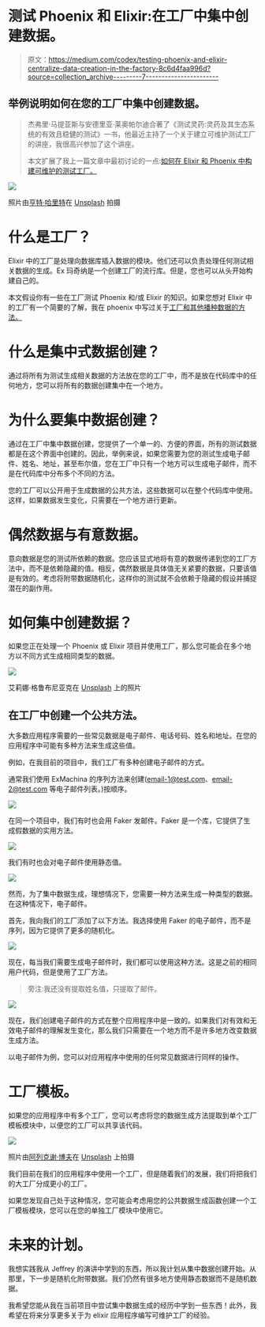 # 测试 Phoenix 和 Elixir:在工厂中集中创建数据。

> 原文：<https://medium.com/codex/testing-phoenix-and-elixir-centralize-data-creation-in-the-factory-8c6d4faa996d?source=collection_archive---------7----------------------->

## 举例说明如何在您的工厂中集中创建数据。

> 杰弗里·马提亚斯与安德里亚·莱奥帕尔迪合著了《测试灵药:灵药及其生态系统的有效且稳健的测试》一书，他最近主持了一个关于建立可维护测试工厂的讲座，我很高兴参加了这个讲座。
> 
> 本文扩展了我上一篇文章中最初讨论的一点:[如何在 Elixir 和 Phoenix 中构建可维护的测试工厂。](https://brooklinmyers.medium.com/how-to-build-maintainable-test-factories-in-elixir-and-phoenix-84312998f7e7)

![](img/fad2d9bc77eb57c872b5e3c4d10afeec.png)

照片由[亨特·哈里特](https://unsplash.com/@hharritt?utm_source=unsplash&utm_medium=referral&utm_content=creditCopyText)在 [Unsplash](https://unsplash.com/?utm_source=unsplash&utm_medium=referral&utm_content=creditCopyText) 拍摄

# 什么是工厂？

Elixir 中的工厂是处理向数据库插入数据的模块。他们还可以负责处理任何测试相关数据的生成。Ex 玛奇纳是一个创建工厂的流行库。但是，您也可以从头开始构建自己的。

本文假设你有一些在工厂测试 Phoenix 和/或 Elixir 的知识。如果您想对 Elixir 中的工厂有一个简要的了解，我在 phoenix 中写过关于[工厂和其他播种数据的方法。](/geekculture/phoenix-understanding-how-to-seed-data-c2be863ddd1d)

# 什么是集中式数据创建？

通过将所有为测试生成相关数据的方法放在您的工厂中，而不是放在代码库中的任何地方，您可以将所有的数据创建集中在一个地方。

# 为什么要集中数据创建？

通过在工厂中集中数据创建，您提供了一个单一的、方便的界面，所有的测试数据都是在这个界面中创建的。因此，举例来说，如果您需要为您的测试生成电子邮件、姓名、地址，甚至布尔值，您在工厂中只有一个地方可以生成电子邮件，而不是在代码库中分布多个不同的方法。

您的工厂可以公开用于生成数据的公共方法，这些数据可以在整个代码库中使用。这样，如果数据发生变化，只需要在一个地方进行更新。

# 偶然数据与有意数据。

意向数据是您的测试所依赖的数据。您应该显式地将有意的数据传递到您的工厂方法中，而不是依赖隐藏的值。相反，偶然数据是具体值无关紧要的数据，只要该值是有效的。考虑将附带数据随机化，这样你的测试就不会依赖于隐藏的假设并捕捉潜在的副作用。

# 如何集中创建数据？

如果您正在处理一个 Phoenix 或 Elixir 项目并使用工厂，那么您可能会在多个地方以不同方式生成相同类型的数据。

![](img/98e835adac456ab74c518b877dbb07b3.png)

艾莉娜·格鲁布尼亚克在 [Unsplash](https://unsplash.com/?utm_source=unsplash&utm_medium=referral&utm_content=creditCopyText) 上的照片

## 在工厂中创建一个公共方法。

大多数应用程序需要的一些常见数据是电子邮件、电话号码、姓名和地址。在您的应用程序中可能有多种方法来生成这些值。

例如，在我目前的项目中，我们工厂有多种创建电子邮件的方式。

通常我们使用 ExMachina 的序列方法来创建(email-1@test.com、email-2@test.com 等电子邮件列表。)按顺序。

![](img/1618776e1399c100dc0f18dea58e67fb.png)

在同一个项目中，我们有时也会用 Faker 发邮件。Faker 是一个库，它提供了生成假数据的实用方法。

![](img/7c4a74e1a9fff13d139a08f205497740.png)

我们有时也会对电子邮件使用静态值。

![](img/bc59f30d4d5a3900685bedffb0006aa8.png)

然而，为了集中数据生成，理想情况下，您需要一种方法来生成一种类型的数据。在这种情况下，电子邮件。

首先，我向我们的工厂添加了以下方法。我选择使用 Faker 的电子邮件，而不是序列，因为它提供了更多的随机化。

![](img/8c6536e9b4cbb5b2eb129bab8ae1892b.png)

现在，每当我们需要生成电子邮件时，我们都可以使用这种方法。这是之前的相同用户代码，但是使用了工厂方法。

> 旁注:我还没有提取姓名值，只提取了邮件。

![](img/acae095c33795a1678ba2328afbc32c0.png)

现在，我们创建电子邮件的方式在整个应用程序中是一致的。如果我们对有效和无效电子邮件的理解发生变化，那么我们只需要在一个地方而不是许多地方改变数据生成方法。

以电子邮件为例，您可以对应用程序中使用的任何常见数据进行同样的操作。

# 工厂模板。

如果您的应用程序中有多个工厂，您可以考虑将您的数据生成方法提取到单个工厂模板模块中，以便您的工厂可以共享该代码。

![](img/2b9e1701709c8509d019d5f0714f3c07.png)

照片由[阿列克谢·博夫](https://unsplash.com/@alanveob?utm_source=unsplash&utm_medium=referral&utm_content=creditCopyText)在 [Unsplash](https://unsplash.com/s/photos/stamp?utm_source=unsplash&utm_medium=referral&utm_content=creditCopyText) 上拍摄

我们目前在我们的应用程序中使用一个工厂，但是随着我们的发展，我们将把我们的大工厂分成更小的工厂。

如果您发现自己处于这种情况，您可能会考虑用您的公共数据生成函数创建一个工厂模板模块，您可以在您的单独工厂模块中使用它。

# 未来的计划。

我想实践我从 Jeffrey 的演讲中学到的东西，所以我计划从集中数据创建开始。从那里，下一步是随机化附带数据。我们仍然有很多地方使用静态数据而不是随机数据。

我希望您能从我在当前项目中尝试集中数据生成的经历中学到一些东西！此外，我希望在将来分享更多关于为 elixir 应用程序编写可维护工厂的经验。